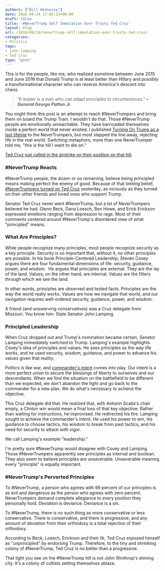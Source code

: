 ```yaml
---
authors: ["Bill Hennessy"]
date: 2016-09-24 17:05:23+00:00
draft: false
title: '#NeverTrump Self Immolation Over Trusty Ted Cruz'
layout: blog
url: /2016/09/24/nevertrump-self-immolation-over-trusty-ted-cruz/
categories:
- Politics
tags:
- john lamping
- Ted Cruz
type: "post"
---
```


This is for the people, like me, who realized sometime between June 2015 and June 2016 that Donald Trump is at least better than Hillary and possibly a transformational character who can reverse America's descent into chaos.



> “A leader is a man who can adapt principles to circumstances.”
**_– General George Patton Jr_**



You might think this post is an attempt to reach #NeverTrumpers and bring them on board the Trump Train. I wouldn't do that. Those #NeverTrump people are emotionally unreachable. They have barricaded themselves inside a perfect world that never existed. I published [Turning On Trump as a last lifeline](https://amzn.to/2dhU6WR) to the NeverTrumpers, but most slapped the line away, rejecting life in the real world. Switching metaphors, more than one NeverTrumper told me, "this is the hill I want to die on."

[Ted Cruz just called in the airstrike on their position on that hill](https://www.thegatewaypundit.com/2016/09/breking-ted-cruz-endorses-donald-trump-facebook-post/).



### #NeverTrump Reacts



#NeverTrump people, the dozen or so remaining, believe being principled means making perfect the enemy of good. Because of that limiting belief, [#NeverTrumpers turned on Ted Cruz](https://www.breitbart.com/big-government/2016/09/23/never-trump-explodes-ted-cruz-backs-donald-trump-president/) yesterday, as viciously as they turned on their other friends and loved ones who support Trump.

Senator Ted Cruz never went #NeverTrump, but a lot of NeverTrumpers believed he had. Glenn Beck, Dana Loesch, Ben Howe, and Erick Erickson expressed emotions ranging from depression to rage. Most of their comments centered around #NeverTrump's disordered view of what "principled" means.



### What Are Principles?



While people recognize many principles, most people recognize security as a key principle. Security is so important that, without it, no other principles are possible. In his book Principle-Centered Leadership, Steven Covey argues there are four fundamental dimensions of life: security, guidance, power, and wisdom.  He argues that principles are external. They are the lay of the land. Values, on the other hand, are internal. Values are the filters through which we see the land.

In other words, principles are observed and tested facts. Principles are the way the world really works. Values are how we navigate that world, and our navigation requires well-ordered security, guidance, power, and wisdom.

A friend (and unswerving conservatives) was a Cruz delegate from Missouri. You know him: State Senator John Lamping.



### Principled Leadership



When Cruz dropped out and Trump's nomination became certain, Senator Lamping immediately switched to Trump. Lamping's example highlights Covey's idea of principles and values. He sees principles as the way life works, and he used security, wisdom, guidance, and power to advance his values given that reality.

Politics is like war, and [commander's intent](https://hennessysview.com/2015/12/30/one-thing-the-military-teaches-that-business-school-doesnt/) comes into play. Our intent is a more perfect union to secure the blessings of liberty to ourselves and our descendants. When we find the situation on the battlefield to be different than we expected, we don't abandon the fight and go back to the commander for a new plan. We do what's necessary to achieve the objective.

This Cruz delegate did that. He realized that, with Antonin Scalia's chair empty, a Clinton win would mean a final loss of that key objective. Rather than waiting for instructions, he improvised. He redirected his fire. Lamping sought to achieve the commander's intent. He used his power to win, his guidance to choose tactics, his wisdom to break from past tactics, and his need for security to attack with vigor.

We call Lamping's example "leadership."

I'm pretty sure #NeverTrump would disagree with Covey and Lamping. Those #NeverTrumpers apparently see principles as internal and boolean. They also seem to believe principles are unseverable. Unseverable meaning every "principle" is equally important.



### #NeverTrump's Perverted Principles



To #NeverTrump, a person who agrees with 99 percent of our principles is as evil and dangerous as the person who agrees with zero percent. NeverTrumpers demand complete allegiance to every position they personally hold. Deviation is deviance. Deviance is a sin.

To #NeverTrump, there is no such thing as more conservative or less conservative. There is conservative, and there is progressive, and any amount of deviation from their orthodoxy is a total rejection of their orthodoxy.

According to Beck, Loesch, Erickson and their ilk, Ted Cruz exposed himself as "unprincipled" by endorsing Trump. Therefore, to the tiny and shrinking colony of #NeverTrump, Ted Cruz is no better than a progressive.

That light you see on the #NeverTrump hill is not John Winthrop's shining city. It's a colony of cultists setting themselves ablaze.
